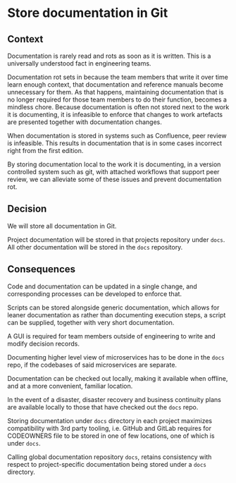 # Store documentation in Git

## Context
Documentation is rarely read and rots as soon as it is written. This is a universally understood fact in engineering teams.

Documentation rot sets in because the team members that write it over time learn enough context, that documentation and reference manuals become unnecessary for them. As that happens, maintaining documentation that is no longer required for those team members to do their function, becomes a mindless chore. Because documentation is often not stored next to the work it is documenting, it is infeasible to enforce that changes to work artefacts are presented together with documentation changes.

When documentation is stored in systems such as Confluence, peer review is infeasible. This results in documentation that is in some cases incorrect right from the first edition.

By storing documentation local to the work it is documenting, in a version controlled system such as git, with attached workflows that support peer review, we can alleviate some of these issues and prevent documentation rot.

## Decision
We will store all documentation in Git.

Project documentation will be stored in that projects repository under `docs`. All other documentation will be stored in the `docs` repository.

## Consequences
Code and documentation can be updated in a single change, and corresponding processes can be developed to enforce that.

Scripts can be stored alongside generic documentation, which allows for leaner documentation as rather than documenting execution steps, a script can be supplied, together with very short documentation.

A GUI is required for team members outside of engineering to write and modify decision records.

Documenting higher level view of microservices has to be done in the `docs` repo, if the codebases of said microservices are separate.

Documentation can be checked out locally, making it available when offline, and at a more convenient, familiar location.

In the event of a disaster, disaster recovery and business continuity plans are available locally to those that have checked out the `docs` repo.

Storing documentation under `docs` directory in each project maximizes compatibility with 3rd party tooling, i.e. GitHub and GitLab requires for CODEOWNERS file to be stored in one of few locations, one of which is under `docs`.

Calling global documentation repository `docs`, retains consistency with respect to project-specific documentation being stored under a `docs` directory.

